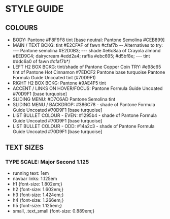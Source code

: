 # STYLE GUIDE
## COLOURS
- BODY:		Pantone #F8F9F8 tint [base neutral: Pantone Semolina #CEB899]
- MAIN / TEXT BCKG:	tint #E2CFAF of fawn #cfaf7b
-- Alternatives to try:
--- Pantone semolina #E2D0B3;
--- shade #e6c8aa of Crayola almond #EED9C4; dairycream #edd2a4; raffia #ebc695; #d5bf8e; 
--- tint #ddc6a0 of fawn #cfaf7b*/
- LEFT H2 BOX BCKG: 
tint/shade of Pantone Copper Coin
TRY:
#e98c65 tint of Pantone Hot Cinnamon
#7EDCF2  Pantone base turquoise Pantone Formula Guide Uncoated tint (#70D9F1)
- RIGHT H2 BOX BCKG: Pantone #9AE4F5 tint
- ACCENT / LINKS ON HOVER/FOCUS: Pantone Formula Guide Uncoated 
	#70D9F1 [base turquoise]
- SLIDING MENU: #D7C6AD Pantone Semolina tint
- SLIDING MENU / BACKDROP: #386C78 - shade of Pantone Formula Guide Uncoated #70D9F1 [base turquoise]
- LIST BULLET COLOUR - EVEN: #1295b4 - shade of Pantone Formula Guide Uncoated #70D9F1 [base turquoise]
- LIST BULLET COLOUR - ODD: #14a2c3 - shade of Pantone Formula Guide Uncoated #70D9F1 [base turquoise]

## TEXT SIZES
### TYPE SCALE: Major Second 1.125
- running text: 1em
- navbar links: 1.125em
- h1 {font-size: 1.802em;}
- h2 {font-size: 1.602em;}
- h3 {font-size: 1.424em;}
- h4 {font-size: 1.266em;}
- h5 {font-size: 1.125em;}
- small, .text_small {font-size: 0.889em;}